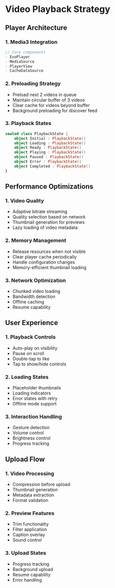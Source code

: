 # Video Playback Strategy

## Player Architecture

### 1. Media3 Integration
```kotlin
// Core components
- ExoPlayer
- MediaSource
- PlayerView
- CacheDataSource
```

### 2. Preloading Strategy
- Preload next 2 videos in queue
- Maintain circular buffer of 3 videos
- Clear cache for videos beyond buffer
- Background preloading for discover feed

### 3. Playback States
```kotlin
sealed class PlaybackState {
    object Initial : PlaybackState()
    object Loading : PlaybackState()
    object Ready : PlaybackState()
    object Playing : PlaybackState()
    object Paused : PlaybackState()
    object Error : PlaybackState()
    object Completed : PlaybackState()
}
```

## Performance Optimizations

### 1. Video Quality
- Adaptive bitrate streaming
- Quality selection based on network
- Thumbnail generation for previews
- Lazy loading of video metadata

### 2. Memory Management
- Release resources when not visible
- Clear player cache periodically
- Handle configuration changes
- Memory-efficient thumbnail loading

### 3. Network Optimization
- Chunked video loading
- Bandwidth detection
- Offline caching
- Resume capability

## User Experience

### 1. Playback Controls
- Auto-play on visibility
- Pause on scroll
- Double-tap to like
- Tap to show/hide controls

### 2. Loading States
- Placeholder thumbnails
- Loading indicators
- Error states with retry
- Offline mode support

### 3. Interaction Handling
- Gesture detection
- Volume control
- Brightness control
- Progress tracking

## Upload Flow

### 1. Video Processing
- Compression before upload
- Thumbnail generation
- Metadata extraction
- Format validation

### 2. Preview Features
- Trim functionality
- Filter application
- Caption overlay
- Sound control

### 3. Upload States
- Progress tracking
- Background upload
- Resume capability
- Error handling 